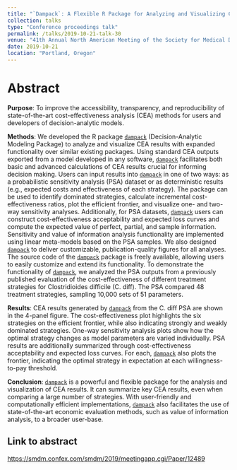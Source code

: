 ```yaml
---
title: "`Dampack`: A Flexible R Package for Analyzing and Visualizing Cost-Effectiveness Analysis Results"
collection: talks
type: "Conference proceedings talk"
permalink: /talks/2019-10-21-talk-30
venue: "41th Annual North American Meeting of the Society for Medical Decision Making"
date: 2019-10-21
location: "Portland, Oregon"
---
```


# Abstract

**Purpose**: To improve the accessibility, transparency, and reproducibility of state-of-the-art cost-effectiveness analysis (CEA) methods for users and developers of decision-analytic models.

 

**Methods**: We developed the R package [`dampack`](https://github.com/DARTH-git/dampack) (Decision-Analytic Modeling Package) to analyze and visualize CEA results with expanded functionality over similar existing packages. Using standard CEA outputs exported from a model developed in any software, [`dampack`](https://github.com/DARTH-git/dampack) facilitates both basic and advanced calculations of CEA results crucial for informing decision making. Users can input results into [`dampack`](https://github.com/DARTH-git/dampack) in one of two ways: as a probabilistic sensitivity analysis (PSA) dataset or as deterministic results (e.g., expected costs and effectiveness of each strategy). The package can be used to identify dominated strategies, calculate incremental cost-effectiveness ratios, plot the efficient frontier, and visualize one- and two-way sensitivity analyses. Additionally, for PSA datasets, [`dampack`](https://github.com/DARTH-git/dampack) users can construct cost-effectiveness acceptability and expected loss curves and compute the expected value of perfect, partial, and sample information. Sensitivity and value of information analysis functionality are implemented using linear meta-models based on the PSA samples. We also designed [`dampack`](https://github.com/DARTH-git/dampack) to deliver customizable, publication-quality figures for all analyses. The source code of the [`dampack`](https://github.com/DARTH-git/dampack) package is freely available, allowing users to easily customize and extend its functionality. To demonstrate the functionality of [`dampack`](https://github.com/DARTH-git/dampack), we analyzed the PSA outputs from a previously published evaluation of the cost-effectiveness of different treatment strategies for Clostridioides difficile (C. diff). The PSA compared 48 treatment strategies, sampling 10,000 sets of 51 parameters.

 

**Results**: CEA results generated by [`dampack`](https://github.com/DARTH-git/dampack) from the C. diff PSA are shown in the 4-panel figure. The cost-effectiveness plot highlights the six strategies on the efficient frontier, while also indicating strongly and weakly dominated strategies. One-way sensitivity analysis plots show how the optimal strategy changes as model parameters are varied individually. PSA results are additionally summarized through cost-effectiveness acceptability and expected loss curves. For each, [`dampack`](https://github.com/DARTH-git/dampack) also plots the frontier, indicating the optimal strategy in expectation at each willingness-to-pay threshold.

**Conclusion**: [`dampack`](https://github.com/DARTH-git/dampack) is a powerful and flexible package for the analysis and visualization of CEA results. It can summarize key CEA results, even when comparing a large number of strategies. With user-friendly and computationally efficient implementations, [`dampack`](https://github.com/DARTH-git/dampack) also facilitates the use of state-of-the-art economic evaluation methods, such as value of information analysis, to a broader user-base.

## Link to abstract
https://smdm.confex.com/smdm/2019/meetingapp.cgi/Paper/12489
